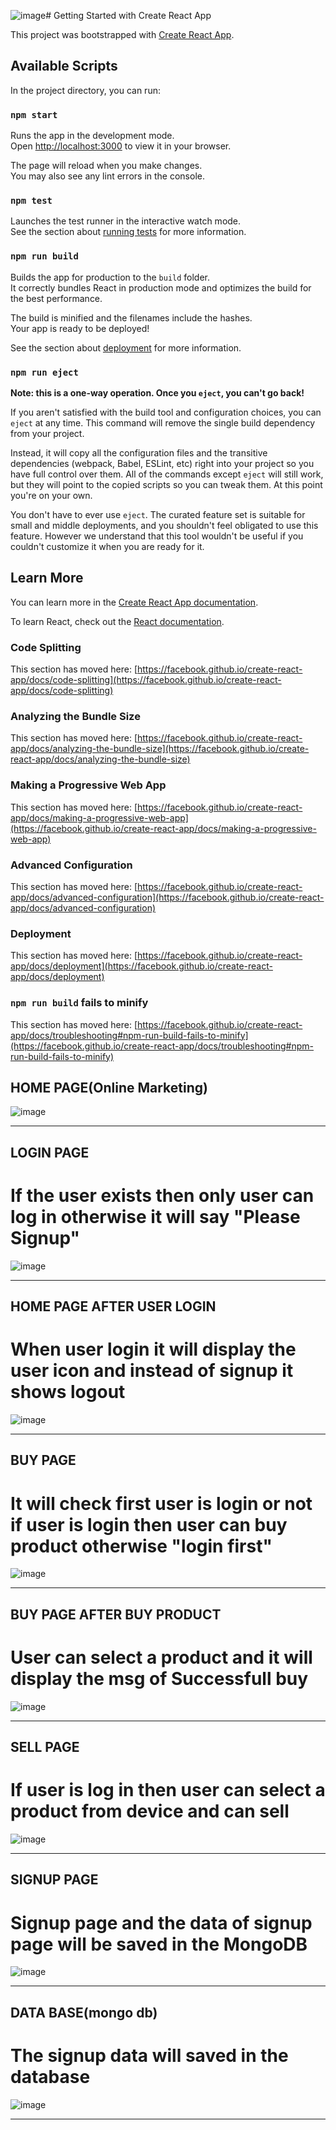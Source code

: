![image](https://github.com/user-attachments/assets/f7496fb2-d4f8-4d45-b497-6dc9bcf71354)# Getting Started with Create React App

This project was bootstrapped with [Create React App](https://github.com/facebook/create-react-app).

## Available Scripts

In the project directory, you can run:

### `npm start`

Runs the app in the development mode.\
Open [http://localhost:3000](http://localhost:3000) to view it in your browser.

The page will reload when you make changes.\
You may also see any lint errors in the console.

### `npm test`

Launches the test runner in the interactive watch mode.\
See the section about [running tests](https://facebook.github.io/create-react-app/docs/running-tests) for more information.

### `npm run build`

Builds the app for production to the `build` folder.\
It correctly bundles React in production mode and optimizes the build for the best performance.

The build is minified and the filenames include the hashes.\
Your app is ready to be deployed!

See the section about [deployment](https://facebook.github.io/create-react-app/docs/deployment) for more information.

### `npm run eject`

**Note: this is a one-way operation. Once you `eject`, you can't go back!**

If you aren't satisfied with the build tool and configuration choices, you can `eject` at any time. This command will remove the single build dependency from your project.

Instead, it will copy all the configuration files and the transitive dependencies (webpack, Babel, ESLint, etc) right into your project so you have full control over them. All of the commands except `eject` will still work, but they will point to the copied scripts so you can tweak them. At this point you're on your own.

You don't have to ever use `eject`. The curated feature set is suitable for small and middle deployments, and you shouldn't feel obligated to use this feature. However we understand that this tool wouldn't be useful if you couldn't customize it when you are ready for it.

## Learn More

You can learn more in the [Create React App documentation](https://facebook.github.io/create-react-app/docs/getting-started).

To learn React, check out the [React documentation](https://reactjs.org/).

### Code Splitting

This section has moved here: [https://facebook.github.io/create-react-app/docs/code-splitting](https://facebook.github.io/create-react-app/docs/code-splitting)

### Analyzing the Bundle Size

This section has moved here: [https://facebook.github.io/create-react-app/docs/analyzing-the-bundle-size](https://facebook.github.io/create-react-app/docs/analyzing-the-bundle-size)

### Making a Progressive Web App

This section has moved here: [https://facebook.github.io/create-react-app/docs/making-a-progressive-web-app](https://facebook.github.io/create-react-app/docs/making-a-progressive-web-app)

### Advanced Configuration

This section has moved here: [https://facebook.github.io/create-react-app/docs/advanced-configuration](https://facebook.github.io/create-react-app/docs/advanced-configuration)

### Deployment

This section has moved here: [https://facebook.github.io/create-react-app/docs/deployment](https://facebook.github.io/create-react-app/docs/deployment)

### `npm run build` fails to minify

This section has moved here: [https://facebook.github.io/create-react-app/docs/troubleshooting#npm-run-build-fails-to-minify](https://facebook.github.io/create-react-app/docs/troubleshooting#npm-run-build-fails-to-minify)



## HOME PAGE(Online Marketing)
![image](https://github.com/jotkaur-6284/online-market/blob/main/src/1.PNG?raw=true)

---

## LOGIN PAGE
# If the user exists then only user can log in otherwise it will say "Please Signup"
![image](https://github.com/jotkaur-6284/online-market/blob/main/src/2.PNG?raw=true)

---


## HOME PAGE AFTER USER LOGIN
# When user login it will display the user icon and instead of signup it shows logout
![image](https://github.com/jotkaur-6284/online-market/blob/main/src/3.PNG?raw=true)

---


## BUY PAGE
# It will check first user is login or not if user is login then user can buy product otherwise "login first"
![image](https://github.com/jotkaur-6284/online-market/blob/main/src/4.PNG?raw=true)

---

## BUY PAGE AFTER BUY PRODUCT
# User can select a product and it will display the msg of Successfull buy
![image](https://github.com/jotkaur-6284/online-market/blob/main/src/5.PNG?raw=true)

---

## SELL PAGE
# If user is log in then user can select a product from device and can sell 
![image](https://github.com/jotkaur-6284/online-market/blob/main/src/6.PNG?raw=true)

---

## SIGNUP PAGE
# Signup page and the data of signup page will be saved in the MongoDB
![image](https://github.com/jotkaur-6284/online-market/blob/main/src/7.PNG?raw=true)

---

## DATA BASE(mongo db)
# The signup data will saved in the database
![image](https://github.com/jotkaur-6284/online-market/blob/main/src/8.PNG?raw=true)

---
